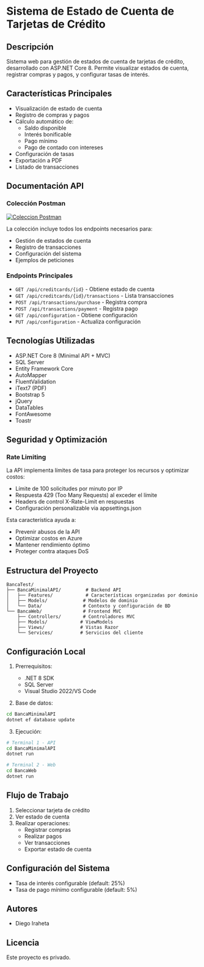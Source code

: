 # Sistema de Estado de Cuenta de Tarjetas de Crédito

## Descripción
Sistema web para gestión de estados de cuenta de tarjetas de crédito, desarrollado con ASP.NET Core 8. Permite visualizar estados de cuenta, registrar compras y pagos, y configurar tasas de interés.

## Características Principales
- Visualización de estado de cuenta
- Registro de compras y pagos
- Cálculo automático de:
  - Saldo disponible
  - Interés bonificable
  - Pago mínimo
  - Pago de contado con intereses
- Configuración de tasas
- Exportación a PDF
- Listado de transacciones

## Documentación API
### Colección Postman
[![Coleccion Postman](https://run.pstmn.io/button.svg)](https://tinyurl.com/bwrydssb)

La colección incluye todos los endpoints necesarios para:
- Gestión de estados de cuenta
- Registro de transacciones
- Configuración del sistema
- Ejemplos de peticiones

### Endpoints Principales
- `GET /api/creditcards/{id}` - Obtiene estado de cuenta
- `GET /api/creditcards/{id}/transactions` - Lista transacciones
- `POST /api/transactions/purchase` - Registra compra
- `POST /api/transactions/payment` - Registra pago
- `GET /api/configuration` - Obtiene configuración
- `PUT /api/configuration` - Actualiza configuración

## Tecnologías Utilizadas
- ASP.NET Core 8 (Minimal API + MVC)
- SQL Server
- Entity Framework Core
- AutoMapper
- FluentValidation
- iText7 (PDF)
- Bootstrap 5
- jQuery
- DataTables
- FontAwesome
- Toastr

## Seguridad y Optimización
### Rate Limiting
La API implementa límites de tasa para proteger los recursos y optimizar costos:
- Límite de 100 solicitudes por minuto por IP
- Respuesta 429 (Too Many Requests) al exceder el límite
- Headers de control X-Rate-Limit en respuestas
- Configuración personalizable via appsettings.json

Esta característica ayuda a:
- Prevenir abusos de la API
- Optimizar costos en Azure
- Mantener rendimiento óptimo
- Proteger contra ataques DoS

## Estructura del Proyecto
```
BancaTest/
├── BancaMinimalAPI/         # Backend API
│   ├── Features/            # Características organizadas por dominio
│   ├── Models/             # Modelos de dominio
│   └── Data/               # Contexto y configuración de BD
└── BancaWeb/               # Frontend MVC
    ├── Controllers/        # Controladores MVC
    ├── Models/            # ViewModels
    ├── Views/             # Vistas Razor
    └── Services/          # Servicios del cliente
```

## Configuración Local
1. Prerrequisitos:
   - .NET 8 SDK
   - SQL Server
   - Visual Studio 2022/VS Code

2. Base de datos:
```bash
cd BancaMinimalAPI
dotnet ef database update
```

3. Ejecución:
```bash
# Terminal 1 - API
cd BancaMinimalAPI
dotnet run

# Terminal 2 - Web
cd BancaWeb
dotnet run
```

## Flujo de Trabajo
1. Seleccionar tarjeta de crédito
2. Ver estado de cuenta
3. Realizar operaciones:
   - Registrar compras
   - Realizar pagos
   - Ver transacciones
   - Exportar estado de cuenta

## Configuración del Sistema
- Tasa de interés configurable (default: 25%)
- Tasa de pago mínimo configurable (default: 5%)

## Autores
- Diego Iraheta

## Licencia
Este proyecto es privado.